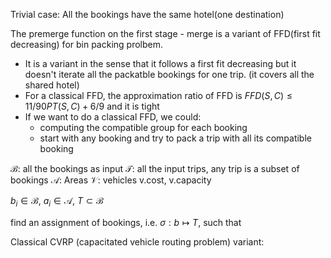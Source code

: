Trivial case: 
All the bookings have the same hotel(one destination)

The premerge function on the first stage - merge  is a variant of FFD(first fit decreasing) for bin packing prolbem. 

+ It is a variant in the sense that it follows a first fit decreasing but it doesn't iterate all the packatble bookings for one trip. (it covers all the shared hotel)
+ For a classical FFD, the approximation ratio of FFD is $F F D(S, C) \leq 11 / 90 P T(S, C)+6 / 9$ and it is tight
+ If we want to do a classical FFD, we could:
	+ computing the compatible group for each booking
	+ start with any booking and try to pack a trip with all its compatible booking 





$\mathcal{B}$: all the bookings as input
$\mathcal{T}$: all the input trips, any trip is a subset of bookings
$\mathcal{A}$: Areas
$\mathcal{V}$: vehicles v.cost, v.capacity

$b_i \in \mathcal{B}$, $a_i \in \mathcal{A}$, $T \subset \mathcal{B}$

find an assignment of bookings, i.e. $\sigma: b \mapsto T$, such that






Classical CVRP (capacitated vehicle routing problem) variant:

